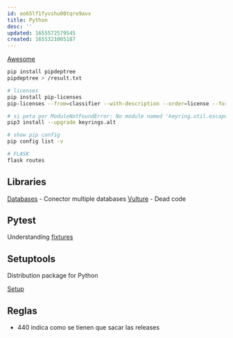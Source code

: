 ```yaml
---
id: oo65lf1fyvshu00tqre9avx
title: Python
desc: ''
updated: 1655572579545
created: 1655321005187
---
```


[Awesome](https://github.com/carlosperate/awesome-pyproject/)

```bash
pip install pipdeptree 
pipdeptree > /result.txt

# licenses
pip install pip-licenses
pip-licenses --from=classifier --with-description --order=license --format=html --output-file=/result.html

# si peta por ModuleNotFoundError: No module named 'keyring.util.escape'
pip3 install --upgrade keyrings.alt

# show pip config
pip config list -v

# FLASK
flask routes
```

## Libraries

[Databases](https://www.encode.io/databases/) - Conector multiple databases
[Vulture](https://pypi.org/project/vulture/) - Dead code
## Pytest

Understanding [fixtures](https://betterprogramming.pub/understand-5-scopes-of-pytest-fixtures-1b607b5c19ed)

## Setuptools

Distribution package for Python

[Setup](https://setuptools.pypa.io/en/latest/setuptools.html)

## Reglas

- 440 indica como se tienen que sacar las releases

